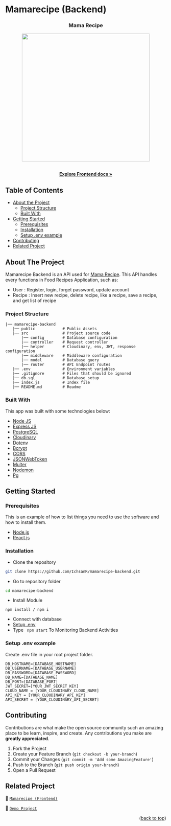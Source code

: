 # Mamarecipe (Backend)

<!-- Logo -->
<p align="center">

  <h3 align="center">Mama Recipe</h3>
  <p align="center">
    <image align="center" width="400" src='./public/mamarecipelogo.png' />
  </p>

  <p align="center">
    <br />
    <a href="https://github.com/IchsanR/mamarecipe-frontend"><strong>Explore Frontend docs »</strong></a>
    <br />
  </p>
</p>

<!-- Table of Contents -->

## Table of Contents

- [About the Project](#about-the-project)
  - [Project Structure](#project-structure)
  - [Built With](#built-with)
- [Getting Started](#getting-started)
  - [Prerequisites](#prerequisites)
  - [Installation](#installation)
  - [Setup .env example](#setup-.env-example)
- [Contributing](#contributing)
- [Related Project](#related-project)

<!-- About The Project -->

## About The Project

Mamarecipe Backend is an API used for [Mama Recipe](https://mamarecipe-frontend.vercel.app/). This API handles every functions in Food Recipes Application, such as:
- User   : Register, login, forget password, update account
- Recipe : Insert new recipe, delete recipe, like a recipe, save a recipe, and get list of recipe

### Project Structure

```
|── mamarecipe-backend
   |── public            # Public Assets
   |── src               # Project source code
       |── config        # Database configuration
       |── controller    # Request controller
       |── helper        # Cloudinary, env, JWT, response configuration
       |── middleware    # Middleware configuration
       |── model         # Database query
       |── router        # API Endpoint routes
   |── .env              # Environment variables
   |── .gitignore        # Files that should be ignored
   |── db.sql            # Database setup
   |── index.js          # Index file
   |── README.md         # Readme
```

### Built With

This app was built with some technologies below:

- [Node JS](https://nodejs.org/en/docs/)
- [Express JS](https://expressjs.com/)
- [PostgreSQL](https://www.postgresql.org/)
- [Cloudinary](https://cloudinary.com/)
- [Dotenv](https://www.npmjs.com/package/dotenv)
- [Bcrypt](https://www.npmjs.com/package/bcrypt)
- [CORS](https://www.npmjs.com/package/cors)
- [JSONWebToken](https://www.npmjs.com/package/jsonwebtoken)
- [Multer](https://www.npmjs.com/package/multer)
- [Nodemon](https://www.npmjs.com/package/nodemon)
- [Pg](https://www.npmjs.com/package/pg)

<!-- Getting Started -->

## Getting Started

### Prerequisites

This is an example of how to list things you need to use the software and how to install them.

- [Node.js](https://nodejs.org/en/download/)
- [React.js](https://reactjs.org/docs/create-a-new-react-app.html)

### Installation

- Clone the repository

```sh
git clone https://github.com/IchsanR/mamarecipe-backend.git
```

- Go to repository folder

```sh
cd mamarecipe-backend
```

- Install Module

```
npm install / npm i
```

- Connect with database
- <a href="#setup-env-example">Setup .env</a>
- Type ` npm start` To Monitoring Backend Activities

### Setup .env example

Create .env file in your root project folder.

```env
DB_HOSTNAME=[DATABASE_HOSTNAME]
DB_USERNAME=[DATABASE_USERNAME]
DB_PASSWORD=[DATABASE_PASSWORD]
DB_NAME=[DATABASE_NAME]
DB_PORT=[DATABASE_PORT]
JWT_SECRET=[YOUR_JWT_SECRET_KEY]
CLOUD_NAME = [YOUR_CLOUDINARY_CLOUD_NAME]
API_KEY = [YOUR_CLOUDINARY_API_KEY]
API_SECRET = [YOUR_CLOUDINARY_API_SECRET]
```

<!-- Contributing -->

## Contributing

Contributions are what make the open source community such an amazing place to be learn, inspire, and create. Any contributions you make are **greatly appreciated**.

1. Fork the Project
2. Create your Feature Branch (`git checkout -b your-branch`)
3. Commit your Changes (`git commit -m 'Add some AmazingFeature'`)
4. Push to the Branch (`git push origin your-branch`)
5. Open a Pull Request

<!-- Related Projects -->

## Related Project

:rocket: [`Mamarecipe (Frontend)`](https://github.com/IchsanR/mamarecipe-frontend)

:rocket: [`Demo Project`](https://mamarecipe-frontend.vercel.app/)

<p align="right">(<a href="#top">back to top</a>)</p>
